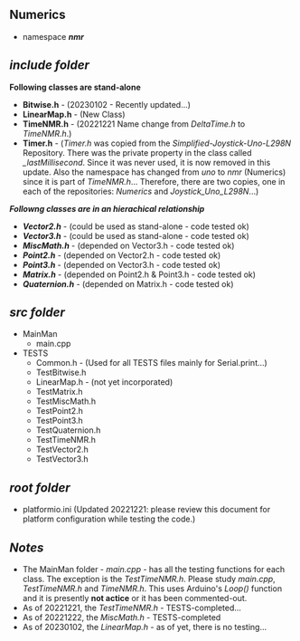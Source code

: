 ## Numerics

- namespace ***nmr***

## ***include folder***

**Following classes are stand-alone**
- **Bitwise.h**        - (20230102 - Recently updated...)
- **LinearMap.h**      - (New Class)
- **TimeNMR.h**        - (20221221 Name change from *DeltaTime.h* to *TimeNMR.h*.)
- **Timer.h**          - (*Timer.h* was copied from the *Simplified-Joystick-Uno-L298N* Repository. There was the private property in the class called *_lastMillisecond*. Since it was never used, it is now removed in this update. Also the namespace has changed from *uno* to *nmr* (Numerics) since it is part of *TimeNMR.h*... Therefore, there are two copies, one in each of the repositories: *Numerics* and *Joystick_Uno_L298N*...)

***Followng classes are in an hierachical relationship***
+ ***Vector2.h***      - (could be used as stand-alone - code tested ok)
+ ***Vector3.h***      - (could be used as stand-alone - code tested ok)
+ ***MiscMath.h***     - (depended on Vector3.h - code tested ok)
+ ***Point2.h***       - (depended on Vector2.h - code tested ok)
+ ***Point3.h***       - (depended on Vector3.h - code tested ok)
+ ***Matrix.h***       - (depended on Point2.h & Point3.h - code tested ok) 
+ ***Quaternion.h***   - (depended on Matrix.h - code tested ok)

## ***src folder***

- MainMan
    - main.cpp
- TESTS 
    - Common.h          - (Used for all TESTS files mainly for Serial.print...)
    - TestBitwise.h
    - LinearMap.h       - (not yet incorporated)
    - TestMatrix.h
    - TestMiscMath.h
    - TestPoint2.h
    - TestPoint3.h
    - TestQuaternion.h
    - TestTimeNMR.h
    - TestVector2.h
    - TestVector3.h

## ***root folder***

- platformio.ini        (Updated 20221221: please review this document for platform configuration while testing the code.)

## ***Notes***

- The MainMan folder - *main.cpp* - has all the testing functions for each class. The exception is the *TestTimeNMR.h*. Please study *main.cpp*, *TestTimeNMR.h* and *TimeNMR.h*. This uses Arduino's *Loop()* function and it is presently **not actice** or it has been commented-out.
- As of 20221221, the *TestTimeNMR.h* - TESTS-completed...
- As of 20221222, the *MiscMath.h* - TESTS-completed
- As of 20230102, the *LinearMap.h* - as of yet, there is no testing... 

